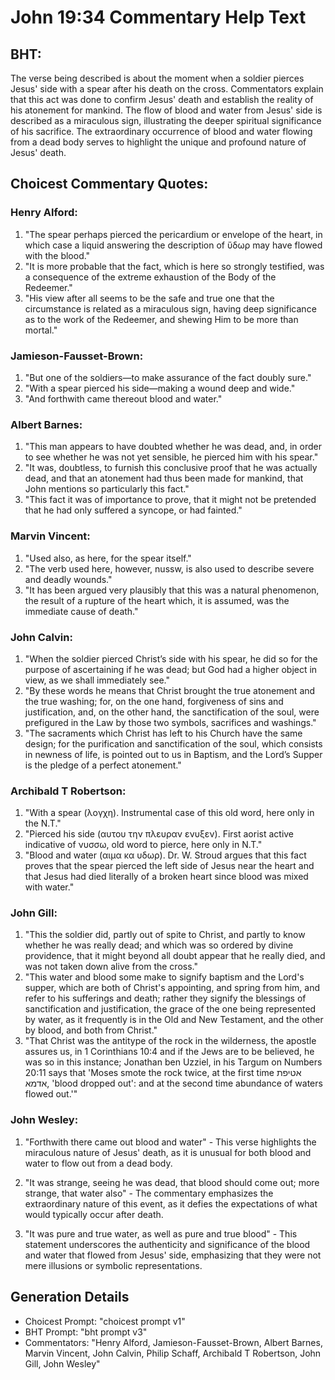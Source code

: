 # John 19:34 Commentary Help Text

## BHT:
The verse being described is about the moment when a soldier pierces Jesus' side with a spear after his death on the cross. Commentators explain that this act was done to confirm Jesus' death and establish the reality of his atonement for mankind. The flow of blood and water from Jesus' side is described as a miraculous sign, illustrating the deeper spiritual significance of his sacrifice. The extraordinary occurrence of blood and water flowing from a dead body serves to highlight the unique and profound nature of Jesus' death.

## Choicest Commentary Quotes:
### Henry Alford:
1. "The spear perhaps pierced the pericardium or envelope of the heart, in which case a liquid answering the description of ὕδωρ may have flowed with the blood."
2. "It is more probable that the fact, which is here so strongly testified, was a consequence of the extreme exhaustion of the Body of the Redeemer."
3. "His view after all seems to be the safe and true one that the circumstance is related as a miraculous sign, having deep significance as to the work of the Redeemer, and shewing Him to be more than mortal."

### Jamieson-Fausset-Brown:
1. "But one of the soldiers—to make assurance of the fact doubly sure."
2. "With a spear pierced his side—making a wound deep and wide."
3. "And forthwith came thereout blood and water."

### Albert Barnes:
1. "This man appears to have doubted whether he was dead, and, in order to see whether he was not yet sensible, he pierced him with his spear."
2. "It was, doubtless, to furnish this conclusive proof that he was actually dead, and that an atonement had thus been made for mankind, that John mentions so particularly this fact."
3. "This fact it was of importance to prove, that it might not be pretended that he had only suffered a syncope, or had fainted."

### Marvin Vincent:
1. "Used also, as here, for the spear itself."
2. "The verb used here, however, nussw, is also used to describe severe and deadly wounds."
3. "It has been argued very plausibly that this was a natural phenomenon, the result of a rupture of the heart which, it is assumed, was the immediate cause of death."

### John Calvin:
1. "When the soldier pierced Christ’s side with his spear, he did so for the purpose of ascertaining if he was dead; but God had a higher object in view, as we shall immediately see."
2. "By these words he means that Christ brought the true atonement and the true washing; for, on the one hand, forgiveness of sins and justification, and, on the other hand, the sanctification of the soul, were prefigured in the Law by those two symbols, sacrifices and washings."
3. "The sacraments which Christ has left to his Church have the same design; for the purification and sanctification of the soul, which consists in newness of life, is pointed out to us in Baptism, and the Lord’s Supper is the pledge of a perfect atonement."

### Archibald T Robertson:
1. "With a spear (λογχη). Instrumental case of this old word, here only in the N.T."
2. "Pierced his side (αυτου την πλευραν ενυξεν). First aorist active indicative of νυσσω, old word to pierce, here only in N.T."
3. "Blood and water (αιμα κα υδωρ). Dr. W. Stroud argues that this fact proves that the spear pierced the left side of Jesus near the heart and that Jesus had died literally of a broken heart since blood was mixed with water."

### John Gill:
1. "This the soldier did, partly out of spite to Christ, and partly to know whether he was really dead; and which was so ordered by divine providence, that it might beyond all doubt appear that he really died, and was not taken down alive from the cross."
2. "This water and blood some make to signify baptism and the Lord's supper, which are both of Christ's appointing, and spring from him, and refer to his sufferings and death; rather they signify the blessings of sanctification and justification, the grace of the one being represented by water, as it frequently is in the Old and New Testament, and the other by blood, and both from Christ."
3. "That Christ was the antitype of the rock in the wilderness, the apostle assures us, in 1 Corinthians 10:4 and if the Jews are to be believed, he was so in this instance; Jonathan ben Uzziel, in his Targum on Numbers 20:11 says that 'Moses smote the rock twice, at the first time אטיפת אדמא, 'blood dropped out': and at the second time abundance of waters flowed out.'"

### John Wesley:
1. "Forthwith there came out blood and water" - This verse highlights the miraculous nature of Jesus' death, as it is unusual for both blood and water to flow out from a dead body. 

2. "It was strange, seeing he was dead, that blood should come out; more strange, that water also" - The commentary emphasizes the extraordinary nature of this event, as it defies the expectations of what would typically occur after death. 

3. "It was pure and true water, as well as pure and true blood" - This statement underscores the authenticity and significance of the blood and water that flowed from Jesus' side, emphasizing that they were not mere illusions or symbolic representations.


## Generation Details
- Choicest Prompt: "choicest prompt v1"
- BHT Prompt: "bht prompt v3"
- Commentators: "Henry Alford, Jamieson-Fausset-Brown, Albert Barnes, Marvin Vincent, John Calvin, Philip Schaff, Archibald T Robertson, John Gill, John Wesley"
